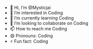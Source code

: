 - 👋 Hi, I’m @Mysticjai
- 👀 I’m interested in Coding
- 🌱 I’m currently learning Coding
- 💞️ I’m looking to collaborate on Coding
- 📫 How to reach me Coding
- 😄 Pronouns: Coding
- ⚡ Fun fact: Coding

<!---
Mysticjai/Mysticjai is a ✨ special ✨ repository because its `README.md` (this file) appears on your GitHub profile.
You can click the Preview link to take a look at your changes.
--->

